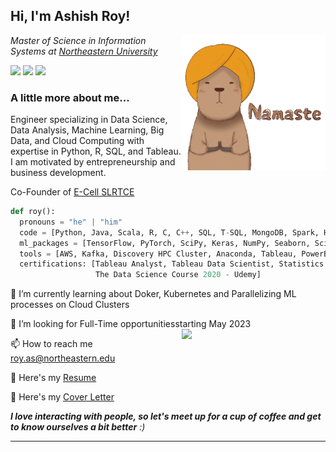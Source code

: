 <h2> Hi, I'm Ashish Roy! </h2> <img align='right' src="https://github.com/royashishneu/royashishneu/blob/main/giphy.gif" width="230">

<p><em>Master of Science in Information Systems at <a href="https://www.northeastern.edu">Northeastern University</a>
</em></p>

<a href="https://www.linkedin.com/in/roy-ashish"> <img src="https://img.shields.io/badge/-Ashish Roy-blue?style=flat&logo=Linkedin&logoColor=white&link=https://www.linkedin.com/in/roy-ashish"></a> <a href="mailto:roy.as@northeastern.edu?body=Hi, I'm Ashish Roy and thank you for reaching out to me! Please type your message below this line."> <img src="https://img.shields.io/badge/-E--mail-red?style=flat&logo=maildotru&logoColor=white"></a> <a href="https://wa.me/18626845570"> <img src="https://img.shields.io/badge/-WhatsApp-green?style=flat&logo=whatsapp&logoColor=white"></a>


### A little more about me...

Engineer specializing in Data Science, Data Analysis, Machine Learning, Big Data, and Cloud Computing with expertise in Python, R, SQL, and Tableau. I am motivated by entrepreneurship and business development.

Co-Founder of <a href="https://www.linkedin.com/company/e-cell-slrtce/?originalSubdomain=in">E-Cell SLRTCE</a>


```python
def roy():
  pronouns = "he" | "him"
  code = [Python, Java, Scala, R, C, C++, SQL, T-SQL, MongoDB, Spark, Hadoop]
  ml_packages = [TensorFlow, PyTorch, SciPy, Keras, NumPy, Seaborn, Scikit-Learn, Pandas, NLTK, Matplotlib]
  tools = [AWS, Kafka, Discovery HPC Cluster, Anaconda, Tableau, PowerBI, MS Office, NetBeans, IntelliJ]
  certifications: [Tableau Analyst, Tableau Data Scientist, Statistics for Data Science and Business Analysis - Udemy,
                   The Data Science Course 2020 - Udemy]
```
🌱 I’m currently learning about Doker, Kubernetes and Parallelizing ML processes on Cloud Clusters 

🤝 I’m looking for Full-Time opportunitiesstarting May 2023 <img align='right' src="https://media.giphy.com/media/qX8pJY8ejpVtD8BNoP/giphy.gif" width="230">

📫 How to reach me roy.as@northeastern.edu 

📄 Here's my <a href="https://drive.google.com/file/d/1LzghHfctRW1Ktr6yR2Wlf5zYc8T8YqxD/view?usp=sharing">Resume</a>

📩 Here's my <a href="https://drive.google.com/file/d/1OqNIK6FmIdxfrqF3FVeXwjNYmOZ99Zfs/view?usp=sharing">Cover Letter</a>

<em><b>I love interacting with people, so let's meet up for a cup of coffee and get to know ourselves a bit better</b> :)</em>



---

<!---
royashishneu/royashishneu is a ✨ special ✨ repository because its `README.md` (this file) appears on your GitHub profile.
You can click the Preview link to take a look at your changes.
--->
